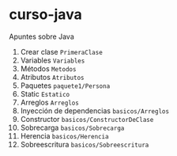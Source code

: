 # curso-java
Apuntes sobre Java

1. Crear clase ```PrimeraClase```
2. Variables ```Variables```
3. Métodos ```Metodos```
4. Atributos ```Atributos```
5. Paquetes ```paquete1/Persona```
6. Static ```Estatico```
7. Arreglos ```Arreglos```
8. Inyección de dependencias ```basicos/Arreglos```
9. Constructor ```basicos/ConstructorDeClase```
10. Sobrecarga ```basicos/Sobrecarga```
11. Herencia ```basicos/Herencia```
12. Sobreescritura ```basicos/Sobreescritura```